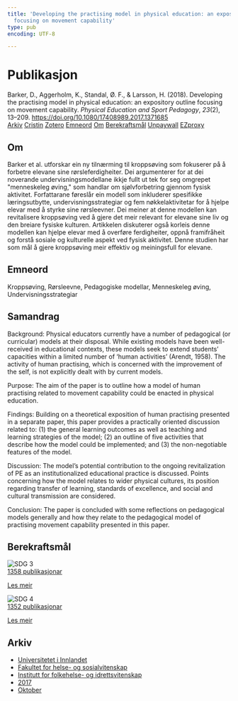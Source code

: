 ```yaml
---
title: 'Developing the practising model in physical education: an expository outline
  focusing on movement capability'
type: pub
encoding: UTF-8

---
```

<h1>Publikasjon</h1>
<article id="csl-bib-container-MRWNZVC4" class="csl-bib-container">
  <div class="csl-bib-body"> <div class="csl-entry">Barker, D., Aggerholm, K., Standal, Ø. F., &#38; Larsson, H. (2018). Developing the practising model in physical education: an expository outline focusing on movement capability. <i>Physical Education and Sport Pedagogy</i>, <i>23</i>(2), 13–209. <a href="https://doi.org/10.1080/17408989.2017.1371685">https://doi.org/10.1080/17408989.2017.1371685</a></div> </div>
  <div class="csl-bib-buttons">
    <a href="#taxonomy-article-MRWNZVC4" alt="archive" class="csl-bib-button">Arkiv</a>
    <a href="https://app.cristin.no/results/show.jsf?id=1502020" alt="Cristin" class="csl-bib-button">Cristin</a>
    <a href="http://zotero.org/groups/5881554/items/MRWNZVC4" alt="Zotero" class="csl-bib-button">Zotero</a>
    <a href="#keywords-article-MRWNZVC4" alt="keywords" class="csl-bib-button">Emneord</a>
    <a href="#about-article-MRWNZVC4" alt="about_pub" class="csl-bib-button">Om</a>
    <a href="#sdg-article-MRWNZVC4" alt="sdg" class="csl-bib-button">Berekraftsmål</a>
    <a href="https://oda.oslomet.no/oda-xmlui/bitstream/10642/5985/1/AS5435807398338571506611155759_content_1%2bcopy.pdf" alt="Unpaywall" class="csl-bib-button">Unpaywall</a>
    <a href="https://oda.oslomet.no/oda-xmlui/bitstream/10642/5985/1/AS5435807398338571506611155759_content_1%2bcopy.pdf" alt="EZproxy" class="csl-bib-button">EZproxy</a>
  </div>
  <div id="csl-bib-meta-container-MRWNZVC4"></div>
</article>
<div id="csl-bib-meta-MRWNZVC4" class="csl-bib-meta">
  <article id="about-article-MRWNZVC4" class="about_pub-article">
    <h1>Om</h1>
    Barker et al. utforskar ein ny tilnærming til kroppsøving som fokuserer på å forbetre elevane sine rørsleferdigheiter. Dei argumenterer for at dei noverande undervisningsmodellane ikkje fullt ut tek for seg omgrepet "menneskeleg øving," som handlar om sjølvforbetring gjennom fysisk aktivitet. Forfattarane føreslår ein modell som inkluderer spesifikke læringsutbytte, undervisningsstrategiar og fem nøkkelaktivitetar for å hjelpe elevar med å styrke sine rørsleevner. Dei meiner at denne modellen kan revitalisere kroppsøving ved å gjere det meir relevant for elevane sine liv og den breiare fysiske kulturen. Artikkelen diskuterer også korleis denne modellen kan hjelpe elevar med å overføre ferdigheiter, oppnå framifråheit og forstå sosiale og kulturelle aspekt ved fysisk aktivitet. Denne studien har som mål å gjere kroppsøving meir effektiv og meiningsfull for elevane.
  </article>
  <article id="keywords-article-MRWNZVC4" class="keywords-article">
    <h1>Emneord</h1>
    Kroppsøving, Rørsleevne, Pedagogiske modellar, Menneskeleg øving, Undervisningsstrategiar
  </article>
  <article id="abstract-article-MRWNZVC4" class="abstract-article">
    <h1>Samandrag</h1>
    Background: Physical educators currently have a number of pedagogical (or curricular) models at their disposal. While existing models have been well-received in educational contexts, these models seek to extend students’ capacities within a limited number of ‘human activities’ (Arendt, 1958). The activity of human practising, which is concerned with the improvement of the self, is not explicitly dealt with by current models. 
 
Purpose: The aim of the paper is to outline how a model of human practising related to movement capability could be enacted in physical education. 
 
Findings: Building on a theoretical exposition of human practising presented in a separate paper, this paper provides a practically oriented discussion related to: (1) the general learning outcomes as well as teaching and learning strategies of the model; (2) an outline of five activities that describe how the model could be implemented; and (3) the non-negotiable features of the model. 
 
Discussion: The model’s potential contribution to the ongoing revitalization of PE as an institutionalized educational practice is discussed. Points concerning how the model relates to wider physical cultures, its position regarding transfer of learning, standards of excellence, and social and cultural transmission are considered. 
 
Conclusion: The paper is concluded with some reflections on pedagogical models generally and how they relate to the pedagogical model of practising movement capability presented in this paper.
  </article>
  <article id="sdg-article-MRWNZVC4" class="sdg-article">
    <h1>Berekraftsmål</h1>
    <div class="sdg-container"><div id="sdg3" class="sdg">
        <img src="{{< params subfolder >}}images/sdg/sdg03_nn.png" class="image" alt="SDG 3">
        <div class="sdg-overlay">
          <a href="/nn/archive/?key=?sdg=3#archive" class="sdg-publication-count"><span>1358</span> publikasjonar</a>
          <p><a href="https://fn.no/om-fn/fns-baerekraftsmaal/god-helse-og-livskvalitet?lang=nno-NO" class="sdg-read-more">Les meir</a></p>
        </div>
      </div> <div id="sdg4" class="sdg">
        <img src="{{< params subfolder >}}images/sdg/sdg04_nn.png" class="image" alt="SDG 4">
        <div class="sdg-overlay">
          <a href="/nn/archive/?key=?sdg=4#archive" class="sdg-publication-count"><span>1352</span> publikasjonar</a>
          <p><a href="https://fn.no/om-fn/fns-baerekraftsmaal/god-utdanning?lang=nno-NO" class="sdg-read-more">Les meir</a></p>
        </div>
      </div></div>
  </article>
  <article id="taxonomy-article-MRWNZVC4" class="taxonomy-article">
    <h1>Arkiv</h1>
    <ul>
      <li>
        <a href="/nn/archive/?key=3DCRN523">Universitetet i Innlandet</a>
      </li>
      <li>
        <a href="/nn/archive/?key=IDKFS3MX">Fakultet for helse- og sosialvitenskap</a>
      </li>
      <li>
        <a href="/nn/archive/?key=FJXE3Z8X">Institutt for folkehelse- og idrettsvitenskap</a>
      </li>
      <li>
        <a href="/nn/archive/?key=Y3QE4BPW">2017</a>
      </li>
      <li>
        <a href="/nn/archive/?key=JCB87HYS">Oktober</a>
      </li>
    </ul>
  </article>
</div>
